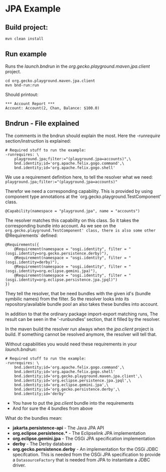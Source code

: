 # JPA Example

## Build project:

`mvn clean install`

## Run example

Runs the *launch.bndrun* in the *org.gecko.playground.maven.jpa.client* project.

```
cd org.gecko.playground.maven.jpa.client
mvn bnd-run:run
```

Should printout:

```
*** Account Report ***
Account: Account(2, Chan, Balance: $100.0)
```

## Bndrun - File explained

The comments in the bndrun should explain the most. Here the *-runrequire* section/instruction is explained:

```
# Required stuff to run the example:
-runrequires: \
	playground.jpa;filter:="(playground.jpa=accounts)",\
	bnd.identity;id='org.apache.felix.gogo.command',\
	bnd.identity;id='org.apache.felix.gogo.shell'
```

We use a requirement definition here, to tell the resolver what we need: `playground.jpa;filter:="(playground.jpa=accounts)"`

Therefor we need a corresponding capability. This is provided by using component type annotations at the `org.gecko.playground.TestComponent' class.

```
@Capability(namespace = "playground.jpa", name = "accounts")
```

The resolver matches this capability on this class. So it takes the corresponding bundle into account. As we see on the `org.gecko.playground.TestComponent' class, there is also some other `@Requirements` defined:

```
@Requirements({
	@Requirement(namespace = "osgi.identity", filter = "(osgi.identity=org.gecko.persistence.derby)"),
	@Requirement(namespace = "osgi.identity", filter = "(osgi.identity=derby)"),
	@Requirement(namespace = "osgi.identity", filter = "(osgi.identity=org.eclipse.gemini.jpa)"),
	@Requirement(namespace = "osgi.identity", filter = "(osgi.identity=org.eclipse.persistence.jpa.jpql)")
})
```

They tell the resolver, that be need bundles with the given id's (bundle symbilic names) from the filter. So the resolver looks into its repository/available bundle pool an also takes these bundles into account.

In addition to that the ordinary package import-export matching runs, The result can be seen in the '-runbundles' section, that it filled by the resolver.

In the maven build the resolver run always when the *jpa.client* project is build. If something cannot be resolved anymore, the resolver will tell that.

Without capabilities you would need these requirements in your *launch.bndrun*:

```
# Required stuff to run the example:
-runrequires: \
	bnd.identity;id='org.apache.felix.gogo.command',\
	bnd.identity;id='org.apache.felix.gogo.shell'
	bnd.identity;id='org.gecko.playground.maven.jpa.client',\
	bnd.identity;id='org.eclipse.persistence.jpa.jpql',\
	bnd.identity;id='org.eclipse.gemini.jpa',\
	bnd.identity;id='org.gecko.persistence.derby',\
	bnd.identity;id='derby'
```

* You have to put the *jpa.client* bundle into the requirements
* And for sure the 4 bundles from above

What do the bundles mean:

* **jakarta.persistence-api** - The Java JPA API
* **org.eclipse.persistence.\*** - The Eclipselink JPA implementation
* **org.eclipse.gemini.jpa** - The OSGi JPA specification implementation
* **derby** - The Derby database
* **org.gecko.persistence.derby** - An implementation for the OSGi JDBC specifcation. This is needed from the OSGi JPA specification to provide a `DatasourceFactory` that is needed from JPA to instantiate a JDBC driver.


